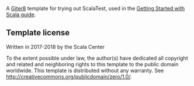 A [Giter8][g8] template for trying out ScalaTest, used in the [Getting Started with Scala guide](https://docs.scala-lang.org/getting-started-sbt-track/testing-scala-with-sbt-on-the-command-line.html).

Template license
----------------
Written in 2017-2018 by the Scala Center

To the extent possible under law, the author(s) have dedicated all copyright and related
and neighboring rights to this template to the public domain worldwide.
This template is distributed without any warranty. See <http://creativecommons.org/publicdomain/zero/1.0/>.

[g8]: http://www.foundweekends.org/giter8/
